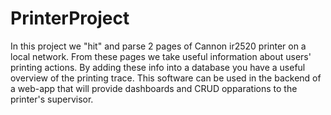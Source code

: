 # PrinterProject

In this project we "hit" and parse 2 pages of Cannon ir2520 printer on a local network. From these pages we take useful information about users' printing actions. By adding these info into a database you have a useful overview of the printing trace.
This software can be used in the backend of a web-app that will provide dashboards and CRUD opparations to the printer's supervisor.
